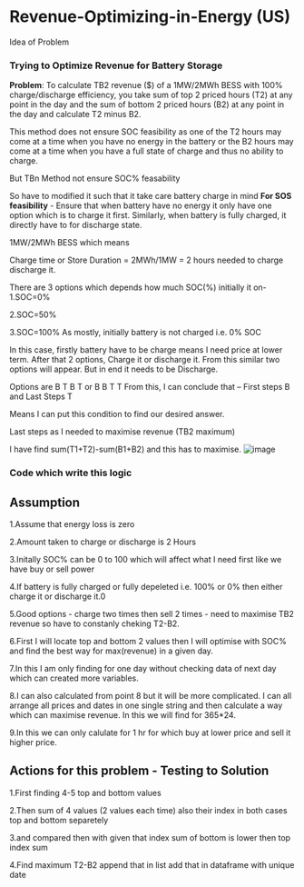 # Revenue-Optimizing-in-Energy (US)

Idea of Problem
### Trying to Optimize Revenue for Battery Storage
**Problem**: To calculate TB2 revenue ($) of a 1MW/2MWh BESS with 100% charge/discharge efficiency, you take sum of top 2 priced hours (T2) at any point in the day and the sum of bottom 2 priced hours (B2) at any point in the day and calculate T2 minus B2.

This method does not ensure SOC feasibility as one of the T2 hours may come at a time when you have no energy in the battery or the B2 hours may come at a time when you have a full state of charge and thus no ability to charge.

But TBn Method not ensure SOC% feasability

So have to modified it such that it take care battery charge in mind
**For SOS feasibility**  - Ensure that when battery have no energy it only have one option which is to charge it first. Similarly, when battery is fully charged, it directly have to for discharge state.

1MW/2MWh BESS which means 

Charge time or Store Duration = 2MWh/1MW = 2 hours needed to charge discharge it.

There are 3 options which depends how much SOC(%) initially it on-
1.SOC=0%

2.SOC=50%

3.SOC=100%
As mostly, initially battery is not charged i.e. 0% SOC

In this case, firstly battery have to be charge means I need price at lower term. After that 2 options, Charge it or discharge it. From this similar two options will appear. But in end it needs to be Discharge.

Options are B T B T  or   B B T T
From this, I can conclude that – First steps B and Last Steps T

Means I can put this condition to find our desired answer.

Last steps as I needed to maximise revenue (TB2 maximum)

I have find sum(T1+T2)-sum(B1+B2) and this has to maximise.
![image](https://github.com/KartiKothari/Revenue-Optimizing-in-Energy_US/assets/147384232/50a6c952-cc2f-476a-9032-0f33209bfa66)

### Code which write this logic
## **Assumption**

1.Assume that energy loss is zero

2.Amount taken to charge or discharge is 2 Hours

3.Initally SOC% can be 0 to 100 which will affect what I need first like we have buy or sell power

4.If battery is fully charged or fully depeleted i.e. 100% or 0% then either charge it or discharge it.0

5.Good options - charge two times then sell 2 times - need to maximise TB2 revenue so have to constanly cheking T2-B2.

6.First I will locate top and bottom 2 values then I will optimise with SOC% and find the best way for max(revenue) in a given day.

7.In this I am only finding for one day without checking data of next day which can created more variables.

8.I can also calculated from point 8 but it will be more complicated. I can all arrange all prices and dates in one single string and then calculate a way which can maximise revenue. In this we will find for 365*24.

9.In this we can only calulate for 1 hr for which buy at lower price and sell it higher price.

## Actions for this problem - Testing to Solution
1.First finding 4-5 top and bottom values

2.Then sum of 4 values (2 values each time) also their index in both cases top and bottom separetely

3.and compared then with given that index sum of bottom is lower then top index sum

4.Find maximum T2-B2 append that in list add that in dataframe with unique date
